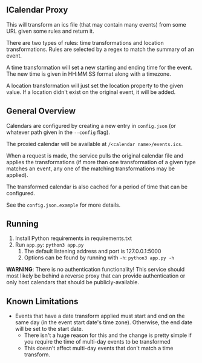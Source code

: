 ## ICalendar Proxy

This will transform an ics file (that may contain many events) from some URL given some rules and return it.

There are two types of rules: time transformations and location transformations. Rules are selected by a regex to match the summary of an event.

A time transformation will set a new starting and ending time for the event. The new time is given in HH:MM:SS format along with a timezone.

A location transformation will just set the location property to the given value. If a location didn't exist on the original event, it will be added.

## General Overview
Calendars are configured by creating a new entry in `config.json` (or whatever path given in the `--config` flag).

The proxied calendar will be available at `/<calendar name>/events.ics`.

When a request is made, the service pulls the original calendar file and applies the transformations (if more than one transformation of a given type matches an event, any one of the matching transformations may be applied).

The transformed calendar is also cached for a period of time that can be configured.

See the `config.json.example` for more details.

## Running
1. Install Python requirements in requirements.txt
2. Run `app.py`: `python3 app.py`
   1. The default listening address and port is 127.0.0.1:5000
   2. Options can be found by running with `-h`: `python3 app.py -h`

**WARNING**: There is no authentication functionality! This service should most likely be behind a reverse proxy that can provide authentication or only host calendars that should be publicly-available.

## Known Limitations
- Events that have a date transform applied must start and end on the same day (in the event start date's time zone). Otherwise, the end date will be set to the start date.
  - There isn't a huge reason for this and the change is pretty simple if you require the time of multi-day events to be transformed
  - This doesn't affect multi-day events that don't match a time transform.